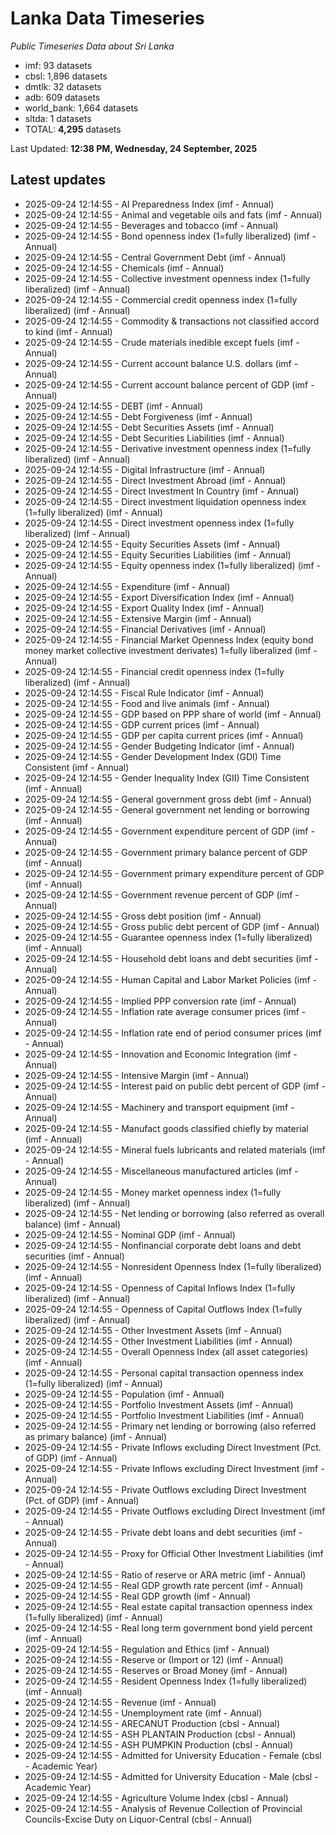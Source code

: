 # Lanka Data Timeseries
*Public Timeseries Data about Sri Lanka*

* imf: 93 datasets
* cbsl: 1,896 datasets
* dmtlk: 32 datasets
* adb: 609 datasets
* world_bank: 1,664 datasets
* sltda: 1 datasets
* TOTAL: **4,295** datasets

Last Updated: **12:38 PM, Wednesday, 24 September, 2025**

## Latest updates

* 2025-09-24 12:14:55 - AI Preparedness Index (imf - Annual)
* 2025-09-24 12:14:55 - Animal and vegetable oils and fats (imf - Annual)
* 2025-09-24 12:14:55 - Beverages and tobacco (imf - Annual)
* 2025-09-24 12:14:55 - Bond openness index (1=fully liberalized) (imf - Annual)
* 2025-09-24 12:14:55 - Central Government Debt (imf - Annual)
* 2025-09-24 12:14:55 - Chemicals (imf - Annual)
* 2025-09-24 12:14:55 - Collective investment openness index (1=fully liberalized) (imf - Annual)
* 2025-09-24 12:14:55 - Commercial credit openness index (1=fully liberalized) (imf - Annual)
* 2025-09-24 12:14:55 - Commodity & transactions not classified accord to kind (imf - Annual)
* 2025-09-24 12:14:55 - Crude materials inedible except fuels (imf - Annual)
* 2025-09-24 12:14:55 - Current account balance U.S. dollars (imf - Annual)
* 2025-09-24 12:14:55 - Current account balance percent of GDP (imf - Annual)
* 2025-09-24 12:14:55 - DEBT (imf - Annual)
* 2025-09-24 12:14:55 - Debt Forgiveness (imf - Annual)
* 2025-09-24 12:14:55 - Debt Securities Assets (imf - Annual)
* 2025-09-24 12:14:55 - Debt Securities Liabilities (imf - Annual)
* 2025-09-24 12:14:55 - Derivative investment openness index (1=fully liberalized) (imf - Annual)
* 2025-09-24 12:14:55 - Digital Infrastructure (imf - Annual)
* 2025-09-24 12:14:55 - Direct Investment Abroad (imf - Annual)
* 2025-09-24 12:14:55 - Direct Investment In Country (imf - Annual)
* 2025-09-24 12:14:55 - Direct investment liquidation openness index (1=fully liberalized) (imf - Annual)
* 2025-09-24 12:14:55 - Direct investment openness index (1=fully liberalized) (imf - Annual)
* 2025-09-24 12:14:55 - Equity Securities Assets (imf - Annual)
* 2025-09-24 12:14:55 - Equity Securities Liabilities (imf - Annual)
* 2025-09-24 12:14:55 - Equity openness index (1=fully liberalized) (imf - Annual)
* 2025-09-24 12:14:55 - Expenditure (imf - Annual)
* 2025-09-24 12:14:55 - Export Diversification Index (imf - Annual)
* 2025-09-24 12:14:55 - Export Quality Index (imf - Annual)
* 2025-09-24 12:14:55 - Extensive Margin (imf - Annual)
* 2025-09-24 12:14:55 - Financial Derivatives (imf - Annual)
* 2025-09-24 12:14:55 - Financial Market Openness Index (equity bond money market collective investment derivates) 1=fully liberalized (imf - Annual)
* 2025-09-24 12:14:55 - Financial credit openness index (1=fully liberalized) (imf - Annual)
* 2025-09-24 12:14:55 - Fiscal Rule Indicator (imf - Annual)
* 2025-09-24 12:14:55 - Food and live animals (imf - Annual)
* 2025-09-24 12:14:55 - GDP based on PPP share of world (imf - Annual)
* 2025-09-24 12:14:55 - GDP current prices (imf - Annual)
* 2025-09-24 12:14:55 - GDP per capita current prices (imf - Annual)
* 2025-09-24 12:14:55 - Gender Budgeting Indicator (imf - Annual)
* 2025-09-24 12:14:55 - Gender Development Index (GDI) Time Consistent (imf - Annual)
* 2025-09-24 12:14:55 - Gender Inequality Index (GII) Time Consistent (imf - Annual)
* 2025-09-24 12:14:55 - General government gross debt (imf - Annual)
* 2025-09-24 12:14:55 - General government net lending or borrowing (imf - Annual)
* 2025-09-24 12:14:55 - Government expenditure percent of GDP (imf - Annual)
* 2025-09-24 12:14:55 - Government primary balance percent of GDP (imf - Annual)
* 2025-09-24 12:14:55 - Government primary expenditure percent of GDP (imf - Annual)
* 2025-09-24 12:14:55 - Government revenue percent of GDP (imf - Annual)
* 2025-09-24 12:14:55 - Gross debt position (imf - Annual)
* 2025-09-24 12:14:55 - Gross public debt percent of GDP (imf - Annual)
* 2025-09-24 12:14:55 - Guarantee openness index (1=fully liberalized) (imf - Annual)
* 2025-09-24 12:14:55 - Household debt loans and debt securities (imf - Annual)
* 2025-09-24 12:14:55 - Human Capital and Labor Market Policies (imf - Annual)
* 2025-09-24 12:14:55 - Implied PPP conversion rate (imf - Annual)
* 2025-09-24 12:14:55 - Inflation rate average consumer prices (imf - Annual)
* 2025-09-24 12:14:55 - Inflation rate end of period consumer prices (imf - Annual)
* 2025-09-24 12:14:55 - Innovation and Economic Integration (imf - Annual)
* 2025-09-24 12:14:55 - Intensive Margin (imf - Annual)
* 2025-09-24 12:14:55 - Interest paid on public debt percent of GDP (imf - Annual)
* 2025-09-24 12:14:55 - Machinery and transport equipment (imf - Annual)
* 2025-09-24 12:14:55 - Manufact goods classified chiefly by material (imf - Annual)
* 2025-09-24 12:14:55 - Mineral fuels lubricants and related materials (imf - Annual)
* 2025-09-24 12:14:55 - Miscellaneous manufactured articles (imf - Annual)
* 2025-09-24 12:14:55 - Money market openness index (1=fully liberalized) (imf - Annual)
* 2025-09-24 12:14:55 - Net lending or borrowing (also referred as overall balance) (imf - Annual)
* 2025-09-24 12:14:55 - Nominal GDP (imf - Annual)
* 2025-09-24 12:14:55 - Nonfinancial corporate debt loans and debt securities (imf - Annual)
* 2025-09-24 12:14:55 - Nonresident Openness Index (1=fully liberalized) (imf - Annual)
* 2025-09-24 12:14:55 - Openness of Capital Inflows Index (1=fully liberalized) (imf - Annual)
* 2025-09-24 12:14:55 - Openness of Capital Outflows Index (1=fully liberalized) (imf - Annual)
* 2025-09-24 12:14:55 - Other Investment Assets (imf - Annual)
* 2025-09-24 12:14:55 - Other Investment Liabilities (imf - Annual)
* 2025-09-24 12:14:55 - Overall Openness Index (all asset categories) (imf - Annual)
* 2025-09-24 12:14:55 - Personal capital transaction openness index (1=fully liberalized) (imf - Annual)
* 2025-09-24 12:14:55 - Population (imf - Annual)
* 2025-09-24 12:14:55 - Portfolio Investment Assets (imf - Annual)
* 2025-09-24 12:14:55 - Portfolio Investment Liabilities (imf - Annual)
* 2025-09-24 12:14:55 - Primary net lending or borrowing (also referred as primary balance) (imf - Annual)
* 2025-09-24 12:14:55 - Private Inflows excluding Direct Investment (Pct. of GDP) (imf - Annual)
* 2025-09-24 12:14:55 - Private Inflows excluding Direct Investment (imf - Annual)
* 2025-09-24 12:14:55 - Private Outflows excluding Direct Investment (Pct. of GDP) (imf - Annual)
* 2025-09-24 12:14:55 - Private Outflows excluding Direct Investment (imf - Annual)
* 2025-09-24 12:14:55 - Private debt loans and debt securities (imf - Annual)
* 2025-09-24 12:14:55 - Proxy for Official Other Investment Liabilities (imf - Annual)
* 2025-09-24 12:14:55 - Ratio of reserve or ARA metric (imf - Annual)
* 2025-09-24 12:14:55 - Real GDP growth rate percent (imf - Annual)
* 2025-09-24 12:14:55 - Real GDP growth (imf - Annual)
* 2025-09-24 12:14:55 - Real estate capital transaction openness index (1=fully liberalized) (imf - Annual)
* 2025-09-24 12:14:55 - Real long term government bond yield percent (imf - Annual)
* 2025-09-24 12:14:55 - Regulation and Ethics (imf - Annual)
* 2025-09-24 12:14:55 - Reserve or (Import or 12) (imf - Annual)
* 2025-09-24 12:14:55 - Reserves or Broad Money (imf - Annual)
* 2025-09-24 12:14:55 - Resident Openness Index (1=fully liberalized) (imf - Annual)
* 2025-09-24 12:14:55 - Revenue (imf - Annual)
* 2025-09-24 12:14:55 - Unemployment rate (imf - Annual)
* 2025-09-24 12:14:55 - ARECANUT Production (cbsl - Annual)
* 2025-09-24 12:14:55 - ASH PLANTAIN Production (cbsl - Annual)
* 2025-09-24 12:14:55 - ASH PUMPKIN Production (cbsl - Annual)
* 2025-09-24 12:14:55 - Admitted for University Education - Female (cbsl - Academic Year)
* 2025-09-24 12:14:55 - Admitted for University Education - Male (cbsl - Academic Year)
* 2025-09-24 12:14:55 - Agriculture Volume Index (cbsl - Annual)
* 2025-09-24 12:14:55 - Analysis of Revenue Collection of Provincial Councils-Excise Duty on Liquor-Central (cbsl - Annual)